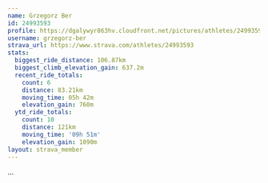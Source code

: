 ```yaml
---
name: Grzegorz Ber
id: 24993593
profile: https://dgalywyr863hv.cloudfront.net/pictures/athletes/24993593/7453165/11/large.jpg
username: grzegorz-ber
strava_url: https://www.strava.com/athletes/24993593
stats:
  biggest_ride_distance: 106.87km
  biggest_climb_elevation_gain: 637.2m
  recent_ride_totals:
    count: 6
    distance: 83.21km
    moving_time: 05h 42m
    elevation_gain: 760m
  ytd_ride_totals:
    count: 10
    distance: 121km
    moving_time: '09h 51m'
    elevation_gain: 1090m
layout: strava_member
--- 
```

...
